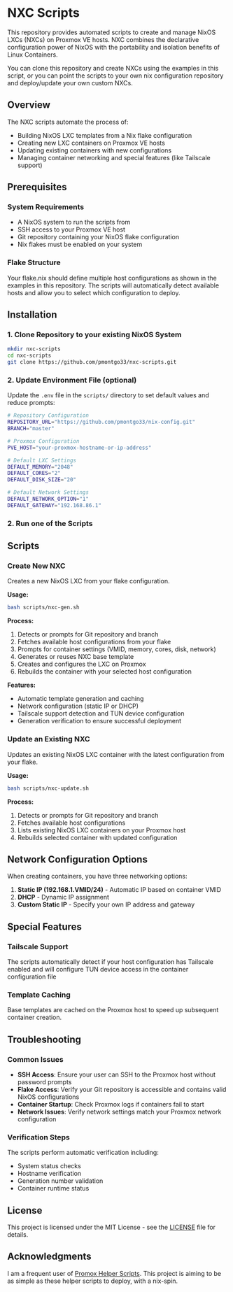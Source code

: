 # NXC Scripts

This repository provides automated scripts to create and manage NixOS LXCs (NXCs) on Proxmox VE hosts. NXC combines the declarative configuration power of NixOS with the portability and isolation benefits of Linux Containers.

You can clone this repository and create NXCs using the examples in this script, or you can point the scripts to your own nix configuration repository and deploy/update your own custom NXCs.

## Overview

The NXC scripts automate the process of:
- Building NixOS LXC templates from a Nix flake configuration
- Creating new LXC containers on Proxmox VE hosts
- Updating existing containers with new configurations
- Managing container networking and special features (like Tailscale support)

## Prerequisites

### System Requirements
- A NixOS system to run the scripts from
- SSH access to your Proxmox VE host
- Git repository containing your NixOS flake configuration
- Nix flakes must be enabled on your system

### Flake Structure
Your flake.nix should define multiple host configurations as shown in the examples in this repository. The scripts will automatically detect available hosts and allow you to select which configuration to deploy.

## Installation

### 1. Clone Repository to your existing NixOS System

```bash
mkdir nxc-scripts
cd nxc-scripts
git clone https://github.com/pmontgo33/nxc-scripts.git
```

### 2. Update Environment File (optional)
Update the `.env` file in the `scripts/` directory to set default values and reduce prompts:

```bash
# Repository Configuration
REPOSITORY_URL="https://github.com/pmontgo33/nix-config.git"
BRANCH="master"

# Proxmox Configuration
PVE_HOST="your-proxmox-hostname-or-ip-address"

# Default LXC Settings
DEFAULT_MEMORY="2048"
DEFAULT_CORES="2"
DEFAULT_DISK_SIZE="20"

# Default Network Settings
DEFAULT_NETWORK_OPTION="1"
DEFAULT_GATEWAY="192.168.86.1"

```
### 2. Run one of the Scripts

## Scripts

### Create New NXC

Creates a new NixOS LXC from your flake configuration.

**Usage:**
```bash
bash scripts/nxc-gen.sh
```

**Process:**
1. Detects or prompts for Git repository and branch
2. Fetches available host configurations from your flake
3. Prompts for container settings (VMID, memory, cores, disk, network)
4. Generates or reuses NXC base template
5. Creates and configures the LXC on Proxmox
6. Rebuilds the container with your selected host configuration

**Features:**
- Automatic template generation and caching
- Network configuration (static IP or DHCP)
- Tailscale support detection and TUN device configuration
- Generation verification to ensure successful deployment

### Update an Existing NXC

Updates an existing NixOS LXC container with the latest configuration from your flake.

**Usage:**
```bash
bash scripts/nxc-update.sh
```

**Process:**
1. Detects or prompts for Git repository and branch
2. Fetches available host configurations
3. Lists existing NixOS LXC containers on your Proxmox host
4. Rebuilds selected container with updated configuration

## Network Configuration Options

When creating containers, you have three networking options:

1. **Static IP (192.168.1.VMID/24)** - Automatic IP based on container VMID
2. **DHCP** - Dynamic IP assignment
3. **Custom Static IP** - Specify your own IP address and gateway

## Special Features

### Tailscale Support
The scripts automatically detect if your host configuration has Tailscale enabled and will configure TUN device access in the container configuration file

### Template Caching
Base templates are cached on the Proxmox host to speed up subsequent container creation.

## Troubleshooting

### Common Issues

- **SSH Access**: Ensure your user can SSH to the Proxmox host without password prompts
- **Flake Access**: Verify your Git repository is accessible and contains valid NixOS configurations
- **Container Startup**: Check Proxmox logs if containers fail to start
- **Network Issues**: Verify network settings match your Proxmox network configuration

### Verification Steps

The scripts perform automatic verification including:
- System status checks
- Hostname verification  
- Generation number validation
- Container runtime status


## License

This project is licensed under the MIT License - see the [LICENSE](LICENSE) file for details.

## Acknowledgments

I am a frequent user of [Promox Helper Scripts](https://community-scripts.github.io/ProxmoxVE/scripts). This project is aiming to be as simple as these helper scripts to deploy, with a nix-spin.